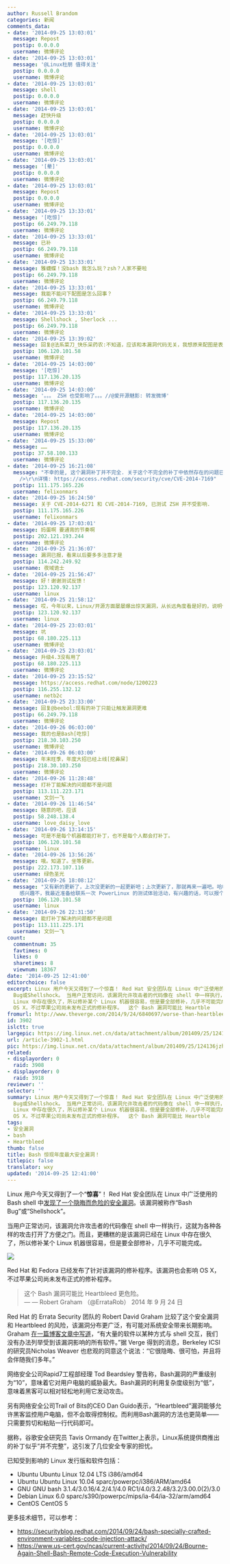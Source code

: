 ```yaml
---
author: Russell Brandom
categories: 新闻
comments_data:
- date: '2014-09-25 13:03:01'
  message: Repost
  postip: 0.0.0.0
  username: 微博评论
- date: '2014-09-25 13:03:01'
  message: '@Linux杜朋 值得关注'
  postip: 0.0.0.0
  username: 微博评论
- date: '2014-09-25 13:03:01'
  message: shell
  postip: 0.0.0.0
  username: 微博评论
- date: '2014-09-25 13:03:01'
  message: 赶快升级
  postip: 0.0.0.0
  username: 微博评论
- date: '2014-09-25 13:03:01'
  message: '[吃惊]'
  postip: 0.0.0.0
  username: 微博评论
- date: '2014-09-25 13:03:01'
  message: '[晕]'
  postip: 0.0.0.0
  username: 微博评论
- date: '2014-09-25 13:03:01'
  message: Repost
  postip: 0.0.0.0
  username: 微博评论
- date: '2014-09-25 13:33:01'
  message: '[吃惊]'
  postip: 66.249.79.118
  username: 微博评论
- date: '2014-09-25 13:33:01'
  message: 已补
  postip: 66.249.79.118
  username: 微博评论
- date: '2014-09-25 13:33:01'
  message: 雅蠛蝶！没bash 我怎么玩？zsh？人家不要啦
  postip: 66.249.79.118
  username: 微博评论
- date: '2014-09-25 13:33:01'
  message: 我能不能问下配图是怎么回事？
  postip: 66.249.79.118
  username: 微博评论
- date: '2014-09-25 13:33:01'
  message: Shellshock , Sherlock ...
  postip: 66.249.79.118
  username: 微博评论
- date: '2014-09-25 13:39:02'
  message: 回复@法系菜刀_快乐采药农:不知道，应该和本漏洞代码无关，我想原来配图是表示漏洞是代码上的问题。具体漏洞细节还是得去看 CVE
  postip: 106.120.101.58
  username: 微博评论
- date: '2014-09-25 14:03:00'
  message: '[吃惊]'
  postip: 117.136.20.135
  username: 微博评论
- date: '2014-09-25 14:03:00'
  message: '。。。 ZSH 也受影响了。。。//@爱开源魅影: 转发微博'
  postip: 117.136.20.135
  username: 微博评论
- date: '2014-09-25 14:03:00'
  message: Repost
  postip: 117.136.20.135
  username: 微博评论
- date: '2014-09-25 15:33:00'
  message: ……
  postip: 37.58.100.133
  username: 微博评论
- date: '2014-09-25 16:21:08'
  message: "不幸的是, 这个漏洞补丁并不完全. 关于这个不完全的补丁中依然存在的问题已经发布了漏洞编号 CVE-2014-7169, 目前为止各大发行版均未修复.<br
    />\r\n详情: https://access.redhat.com/security/cve/CVE-2014-7169"
  postip: 111.175.165.226
  username: felixonmars
- date: '2014-09-25 16:24:50'
  message: 关于 CVE-2014-6271 和 CVE-2014-7169, 已测试 ZSH 并不受影响.
  postip: 111.175.165.226
  username: felixonmars
- date: '2014-09-25 17:03:01'
  message: 妈蛋啊 要通宵的节奏啊
  postip: 202.121.193.244
  username: 微博评论
- date: '2014-09-25 21:36:07'
  message: 漏洞已报，看来以后要多多注意才是
  postip: 114.242.249.92
  username: 夜域诡士
- date: '2014-09-25 21:56:47'
  message: 好！谢谢测试反馈！
  postip: 123.120.92.137
  username: linux
- date: '2014-09-25 21:58:12'
  message: 哎，今年以来，Linux/开源方面屡屡爆出惊天漏洞，从长远角度看是好的，说明使用的人多了，也有更多人重视了；但是从短期看，会打击一些人的信心。
  postip: 123.120.92.137
  username: linux
- date: '2014-09-25 23:03:01'
  message: 坑
  postip: 68.180.225.113
  username: 微博评论
- date: '2014-09-25 23:03:01'
  message: 升级4.3没有用了
  postip: 68.180.225.113
  username: 微博评论
- date: '2014-09-25 23:15:52'
  message: https://access.redhat.com/node/1200223
  postip: 116.255.132.12
  username: netb2c
- date: '2014-09-25 23:33:00'
  message: 回复@beebol:现有的补丁只能让触发漏洞更难
  postip: 66.249.79.118
  username: 微博评论
- date: '2014-09-26 06:03:00'
  message: 我的也是Bash[吃惊]
  postip: 218.30.103.250
  username: 微博评论
- date: '2014-09-26 06:03:00'
  message: 年末旺季，年度大招已经上线[挖鼻屎]
  postip: 218.30.103.250
  username: 微博评论
- date: '2014-09-26 11:28:48'
  message: 打补丁能解决的问题都不是问题
  postip: 113.111.223.171
  username: 文剑一飞
- date: '2014-09-26 11:46:54'
  message: 随意的吧，应该
  postip: 58.248.138.4
  username: love_daisy_love
- date: '2014-09-26 13:14:15'
  message: 可是不是每个机器都能打补丁，也不是每个人都会打补丁。
  postip: 106.120.101.58
  username: linux
- date: '2014-09-26 13:56:26'
  message: 哦。知道了。坐等更新。
  postip: 222.173.107.116
  username: 绿色圣光
- date: '2014-09-26 18:08:12'
  message: "又有新的更新了，上次没更新的一起更新吧；上次更新了，那就再来一遍吧。哈哈。<br />\r\n对了话说，你对 IBM 的 PowerLinux
    感兴趣不，我最近准备给联系一次 PowerLinux 的测试体验活动，有兴趣的话，可以报个名。"
  postip: 106.120.101.58
  username: linux
- date: '2014-09-26 22:31:50'
  message: 能打补丁解决的问题都不是问题
  postip: 113.111.225.171
  username: 文剑一飞
count:
  commentnum: 35
  favtimes: 0
  likes: 0
  sharetimes: 8
  viewnum: 18367
date: '2014-09-25 12:41:00'
editorchoice: false
excerpt: Linux 用户今天又得到了一个惊喜！ Red Hat 安全团队在 Linux 中广泛使用的 Bash shell 中发现了一个隐晦而危险的安全漏洞。该漏洞被称作Bash
  Bug或Shellshock。 当用户正常访问，该漏洞允许攻击者的代码像在 shell 中一样执行，这就为各种各样的攻击打开了方便之门。而且，更糟糕的是该漏洞已经在
  Linux 中存在很久了，所以修补某个 Linux 机器很容易，但是要全部修补，几乎不可能完成。  Red Hat 和 Fedora 已经发布了针对该漏洞的修补程序。该漏洞也会影响
  OS X，不过苹果公司尚未发布正式的修补程序。  这个 Bash 漏洞可能比 Heartble
fromurl: http://www.theverge.com/2014/9/24/6840697/worse-than-heartbleed-todays-bash-bug-could-be-breaking-security-for
id: 3902
islctt: true
largepic: https://img.linux.net.cn/data/attachment/album/201409/25/124136jzh33c7l8fx8hwwk.jpg
url: /article-3902-1.html
pic: https://img.linux.net.cn/data/attachment/album/201409/25/124136jzh33c7l8fx8hwwk.jpg.thumb.jpg
related:
- displayorder: 0
  raid: 3908
- displayorder: 0
  raid: 3918
reviewer: ''
selector: ''
summary: Linux 用户今天又得到了一个惊喜！ Red Hat 安全团队在 Linux 中广泛使用的 Bash shell 中发现了一个隐晦而危险的安全漏洞。该漏洞被称作Bash
  Bug或Shellshock。 当用户正常访问，该漏洞允许攻击者的代码像在 shell 中一样执行，这就为各种各样的攻击打开了方便之门。而且，更糟糕的是该漏洞已经在
  Linux 中存在很久了，所以修补某个 Linux 机器很容易，但是要全部修补，几乎不可能完成。  Red Hat 和 Fedora 已经发布了针对该漏洞的修补程序。该漏洞也会影响
  OS X，不过苹果公司尚未发布正式的修补程序。  这个 Bash 漏洞可能比 Heartble
tags:
- 安全漏洞
- bash
- Heartbleed
thumb: false
title: Bash 惊现年度最大安全漏洞！
titlepic: false
translator: wxy
updated: '2014-09-25 12:41:00'
---
```


Linux 用户今天又得到了一个“**惊喜**”！ Red Hat 安全团队在 Linux 中广泛使用的 Bash shell 中[发现了一个隐晦而危险的安全漏洞](https://securityblog.redhat.com/2014/09/24/bash-specially-crafted-environment-variables-code-injection-attack/)。该漏洞被称作“Bash Bug”或“Shellshock”。


当用户正常访问，该漏洞允许攻击者的代码像在 shell 中一样执行，这就为各种各样的攻击打开了方便之门。而且，更糟糕的是该漏洞已经在 Linux 中存在很久了，所以修补某个 Linux 机器很容易，但是要全部修补，几乎不可能完成。


![](/data/attachment/album/201409/25/124136jzh33c7l8fx8hwwk.jpg)


Red Hat 和 Fedora 已经发布了针对该漏洞的修补程序。该漏洞也会影响 OS X，不过苹果公司尚未发布正式的修补程序。



> 
> 这个 Bash 漏洞可能比 Heartbleed 更危险。  
> — — Robert Graham （@ErrataRob） 2014 年 9 月 24 日
> 
> 
> 


Red Hat 的 Errata Security 团队的 Robert David Graham 比较了这个安全漏洞和 Heartbleed 的风险，该漏洞分布更广泛，有可能对系统安全带来长期影响。Graham [在一篇博客文章中写道](http://blog.erratasec.com/2014/09/bash-bug-as-big-as-heartbleed.html#.VCM29StdXJF)，“有大量的软件以某种方式与 shell 交互，我们没有办法列举受到该漏洞影响的所有软件。”据 Verge 得到的消息，Berkeley ICSI 的研究员Nicholas Weaver 也悲观的同意这个说法：“它很隐晦、很可怕，并且将会伴随我们多年。”


网络安全公司Rapid7工程部经理 Tod Beardsley 警告称，Bash漏洞的严重级别为“10”，意味着它对用户电脑的威胁最大。Bash漏洞的利用复杂度级别为“低”，意味着黑客可以相对轻松地利用它发动攻击。


另有网络安全公司Trail of Bits的CEO Dan Guido表示，“Heartbleed”漏洞能够允许黑客监控用户电脑，但不会取得控制权。而利用Bash漏洞的方法也更简单——只需要剪切和粘贴一行代码即可。


据称，谷歌安全研究员 Tavis Ormandy 在Twitter上表示，Linux系统提供商推出的补丁似乎“并不完整”，这引发了几位安全专家的担忧。


已知受到影响的 Linux 发行版和软件包括：


* Ubuntu Ubuntu Linux 12.04 LTS i386/amd64
* Ubuntu Ubuntu Linux 10.04 sparc/powerpc/i386/ARM/amd64
* GNU GNU bash 3.1.4/3.0.16/4.2/4.1/4.0 RC1/4.0/3.2.48/3.2/3.00.0(2)/3.0
* Debian Linux 6.0 sparc/s390/powerpc/mips/ia-64/ia-32/arm/amd64
* CentOS CentOS 5


更多技术细节，可以参考：


* <https://securityblog.redhat.com/2014/09/24/bash-specially-crafted-environment-variables-code-injection-attack/>
* <https://www.us-cert.gov/ncas/current-activity/2014/09/24/Bourne-Again-Shell-Bash-Remote-Code-Execution-Vulnerability>